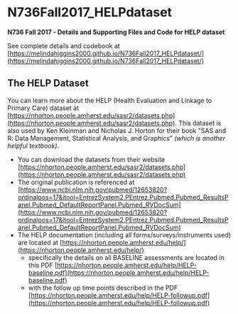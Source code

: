 # N736Fall2017_HELPdataset

**N736 Fall 2017 - Details and Supporting Files and Code for HELP dataset**

See complete details and codebook at [https://melindahiggins2000.github.io/N736Fall2017_HELPdataset/](https://melindahiggins2000.github.io/N736Fall2017_HELPdataset/)

## The HELP Dataset 

You can learn more about the HELP (Health Evaluation and Linkage to Primary Care) dataset at [https://nhorton.people.amherst.edu/sasr2/datasets.php](https://nhorton.people.amherst.edu/sasr2/datasets.php). This dataset is also used by Ken Kleinman and Nicholas J. Horton for their book "SAS and R: Data Management, Statistical Analysis, and Graphics" _(which is another helpful textbook)_.

* You can download the datasets from their website [https://nhorton.people.amherst.edu/sasr2/datasets.php](https://nhorton.people.amherst.edu/sasr2/datasets.php)
* The original publication is referenced at [https://www.ncbi.nlm.nih.gov/pubmed/12653820?ordinalpos=17&itool=EntrezSystem2.PEntrez.Pubmed.Pubmed_ResultsPanel.Pubmed_DefaultReportPanel.Pubmed_RVDocSum](https://www.ncbi.nlm.nih.gov/pubmed/12653820?ordinalpos=17&itool=EntrezSystem2.PEntrez.Pubmed.Pubmed_ResultsPanel.Pubmed_DefaultReportPanel.Pubmed_RVDocSum)
* The HELP documentation (including all forms/surveys/instruments used) are located at [https://nhorton.people.amherst.edu/help/](https://nhorton.people.amherst.edu/help/)
    - specifically the details on all BASELINE assessments are located in this PDF [https://nhorton.people.amherst.edu/help/HELP-baseline.pdf](https://nhorton.people.amherst.edu/help/HELP-baseline.pdf)
    - with the follow up time points described in the PDF [https://nhorton.people.amherst.edu/help/HELP-followup.pdf](https://nhorton.people.amherst.edu/help/HELP-followup.pdf)